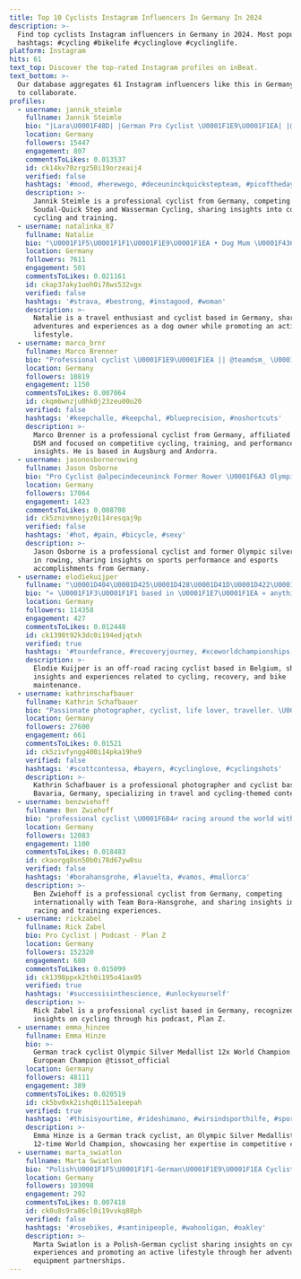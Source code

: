```yaml
---
title: Top 10 Cyclists Instagram Influencers In Germany In 2024
description: >-
  Find top cyclists Instagram influencers in Germany in 2024. Most popular
  hashtags: #cycling #bikelife #cyclinglove #cyclinglife.
platform: Instagram
hits: 61
text_top: Discover the top-rated Instagram profiles on inBeat.
text_bottom: >-
  Our database aggregates 61 Instagram influencers like this in Germany for you
  to collaborate.
profiles:
  - username: jannik_steimle
    fullname: Jannik Steimle
    bio: "|Lara\U0001F48D| |German Pro Cyclist \U0001F1E9\U0001F1EA| |@soudalquickstepteam \U0001F1E7\U0001F1EA| |@wassermancycling \U0001F1E7\U0001F1EA|"
    location: Germany
    followers: 15447
    engagement: 807
    commentsToLikes: 0.013537
    id: ck14kv70zrgz50i19orzeaij4
    verified: false
    hashtags: '#mood, #herewego, #deceuninckquickstepteam, #picoftheday'
    description: >-
      Jannik Steimle is a professional cyclist from Germany, competing for
      Soudal-Quick Step and Wasserman Cycling, sharing insights into competitive
      cycling and training.
  - username: natalinka_87
    fullname: Natalie
    bio: "\U0001F1F5\U0001F1F1\U0001F1E9\U0001F1EA • Dog Mum \U0001F436 • Travel addicted \U0001F3DD️ • Cyclist \U0001F6B4‍♀️ • \U0001F331"
    location: Germany
    followers: 7611
    engagement: 501
    commentsToLikes: 0.021161
    id: ckap37aky1uoh0i78ws532vgx
    verified: false
    hashtags: '#strava, #bestrong, #instagood, #woman'
    description: >-
      Natalie is a travel enthusiast and cyclist based in Germany, sharing her
      adventures and experiences as a dog owner while promoting an active
      lifestyle.
  - username: marco_brnr
    fullname: Marco Brenner
    bio: "Professional cyclist \U0001F1E9\U0001F1EA || @teamdsm_ \U0001F4E8 @corsosports \U0001F4CCAugsburg / Andorra \U0001F1E6\U0001F1E9 \U0001F468\U0001F3FD‍\U0001F4BC @team_marcobrenner #MuschZiege\U0001F410 ⤵️"
    location: Germany
    followers: 10819
    engagement: 1150
    commentsToLikes: 0.007064
    id: ckqm6wnzju0hk0j23zeu00o20
    verified: false
    hashtags: '#keepchalle, #keepchal, #blueprecision, #noshortcuts'
    description: >-
      Marco Brenner is a professional cyclist from Germany, affiliated with Team
      DSM and focused on competitive cycling, training, and performance
      insights. He is based in Augsburg and Andorra.
  - username: jasonosbornerowing
    fullname: Jason Osborne
    bio: "Pro Cyclist @alpecindeceuninck Former Rower \U0001F6A3 Olympic Silver Medalist \U0001F948\U0001F1EF\U0001F1F5 Esports World Champion \U0001F308\U0001F947\U0001F948\U0001F949"
    location: Germany
    followers: 17064
    engagement: 1423
    commentsToLikes: 0.008708
    id: ck5znivmnojyz0i14resqaj9p
    verified: false
    hashtags: '#hot, #pain, #bicycle, #sexy'
    description: >-
      Jason Osborne is a professional cyclist and former Olympic silver medalist
      in rowing, sharing insights on sports performance and esports
      accomplishments from Germany.
  - username: elodiekuijper
    fullname: "\U0001D404\U0001D425\U0001D428\U0001D41D\U0001D422\U0001D41E."
    bio: "« \U0001F1F3\U0001F1F1 based in \U0001F1E7\U0001F1EA « anything off-road racing cyclist and more\U0001F6B5\U0001F3FC‍♀️ « \U0001F48C kuijper@elodiemarketing.com"
    location: Germany
    followers: 114358
    engagement: 427
    commentsToLikes: 0.012448
    id: ck1398t92k3dc0i194edjqtxh
    verified: true
    hashtags: '#tourdefrance, #recoveryjourney, #xceworldchampionships, #cleaningbikes'
    description: >-
      Elodie Kuijper is an off-road racing cyclist based in Belgium, sharing
      insights and experiences related to cycling, recovery, and bike
      maintenance.
  - username: kathrinschafbauer
    fullname: Kathrin Schafbauer
    bio: "Passionate photographer, cyclist, life lover, traveller. \U0001F6B4\U0001F3FD‍♀️ @bikeonscott // @maap.cc // @fulcrum_wheels \U0001F49B\U0001F4F8 @nikondach Based in Bavaria, Germany"
    location: Germany
    followers: 27600
    engagement: 661
    commentsToLikes: 0.01521
    id: ck5zivfyngg400i14pka19he9
    verified: false
    hashtags: '#scottcontessa, #bayern, #cyclinglove, #cyclingshots'
    description: >-
      Kathrin Schafbauer is a professional photographer and cyclist based in
      Bavaria, Germany, specializing in travel and cycling-themed content.
  - username: benzwiehoff
    fullname: Ben Zwiehoff
    bio: "professional cyclist \U0001F6B4‍♂️ racing around the world with @borahansgrohe \U0001F48D @giuliazwiehoff \U0001F3E0 Dortmund / Essen"
    location: Germany
    followers: 12083
    engagement: 1100
    commentsToLikes: 0.018483
    id: ckaorgq8sn50b0i78d67yw8su
    verified: false
    hashtags: '#borahansgrohe, #lavuelta, #vamos, #mallorca'
    description: >-
      Ben Zwiehoff is a professional cyclist from Germany, competing
      internationally with Team Bora-Hansgrohe, and sharing insights into his
      racing and training experiences.
  - username: rickzabel
    fullname: Rick Zabel
    bio: Pro Cyclist | Podcast - Plan Z
    location: Germany
    followers: 152320
    engagement: 680
    commentsToLikes: 0.015099
    id: ck1398ppxk2th0i195o41ax05
    verified: true
    hashtags: '#successisinthescience, #unlockyourself'
    description: >-
      Rick Zabel is a professional cyclist based in Germany, recognized for his
      insights on cycling through his podcast, Plan Z.
  - username: emma_hinzee
    fullname: Emma Hinze
    bio: >-
      German track cyclist Olympic Silver Medallist 12x World Champion 11x
      European Champion @tissot_official
    location: Germany
    followers: 48111
    engagement: 389
    commentsToLikes: 0.020519
    id: ck5bv0xk2ishq0i115a1eepah
    verified: true
    hashtags: '#thisisyourtime, #rideshimano, #wirsindsporthilfe, #sporthilfe'
    description: >-
      Emma Hinze is a German track cyclist, an Olympic Silver Medallist, and a
      12-time World Champion, showcasing her expertise in competitive cycling.
  - username: marta_swiatlon
    fullname: Marta Swiatlon
    bio: "Polish\U0001F1F5\U0001F1F1-German\U0001F1E9\U0001F1EA Cyclist Great things never came from comfort zones! @rose_bikes"
    location: Germany
    followers: 103098
    engagement: 292
    commentsToLikes: 0.007418
    id: ck0u8s9ra86cl0i19vvkq88ph
    verified: false
    hashtags: '#rosebikes, #santinipeople, #wahooligan, #oakley'
    description: >-
      Marta Swiatlon is a Polish-German cyclist sharing insights on cycling
      experiences and promoting an active lifestyle through her adventures and
      equipment partnerships.
---
```


